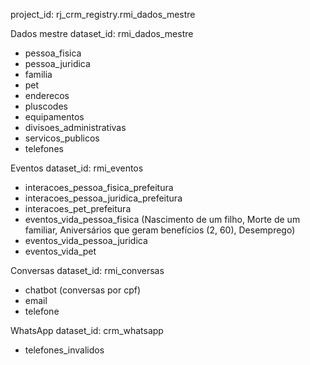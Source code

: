 project_id: rj_crm_registry.rmi_dados_mestre

Dados mestre
dataset_id: rmi_dados_mestre

- pessoa_fisica
- pessoa_juridica
- familia
- pet
- enderecos
- pluscodes
- equipamentos
- divisoes_administrativas
- servicos_publicos
- telefones

Eventos
dataset_id: rmi_eventos

- interacoes_pessoa_fisica_prefeitura
- interacoes_pessoa_juridica_prefeitura
- interacoes_pet_prefeitura
- eventos_vida_pessoa_fisica (Nascimento de um filho, Morte de um familiar, Aniversários que geram benefícios (2, 60), Desemprego)
- eventos_vida_pessoa_juridica
- eventos_vida_pet

Conversas
dataset_id: rmi_conversas

- chatbot (conversas por cpf)
- email
- telefone

WhatsApp
dataset_id: crm_whatsapp

- telefones_invalidos